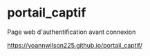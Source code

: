 # portail_captif
Page web d'authentification avant connexion

https://yoannwilson225.github.io/portail_captif/

